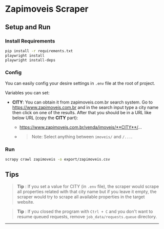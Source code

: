# Zapimoveis Scraper

## Setup and Run

### Install Requirements

```bash
pip install -r requirements.txt
playwright install
playwright install-deps
``` 

### Config
You can easily config your desire settings in `.env` file at the root of project.

Variables you can set:

- **CITY**: You can obtain it from zapimoveis.com.br search system. Go to https://www.zapimoveis.com.br and in the search input type a city name then click on one of the results. After that you should be in a URL like below URL (copy the **CITY** part):

    - https://www.zapimoveis.com.br/venda/imoveis/**CITY**/...

    - >Note: Select anything between `imoveis/` and `/...`.

### Run

```bash
scrapy crawl zapimoveis -o export/zapimoveis.csv
```

## Tips

>**Tip** : If you set a value for CITY (in `.env` file), the scraper would scrape all properties related with that city name but if you leave it empty, the scraper would try to scrape all available properties in the target website.

>**Tip** : If you closed the program with `Ctrl + C` and you don't want to resume queued requests, remove `job_data/requests.queue` directory.
---
